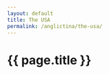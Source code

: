 ```yaml
---
layout: default
title: The USA
permalink: /anglictina/the-usa/
---
```


{{ page.title }}
================
